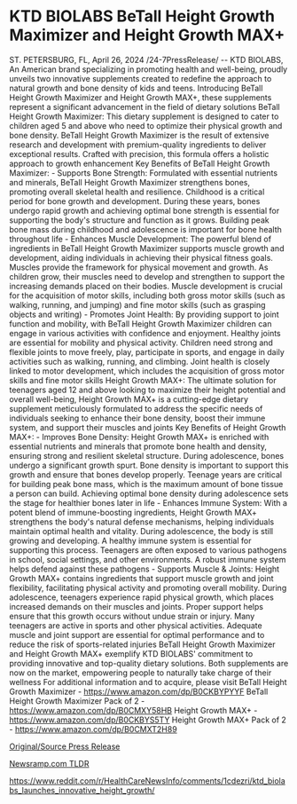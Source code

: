# KTD BIOLABS BeTall Height Growth Maximizer and Height Growth MAX+

ST. PETERSBURG, FL, April 26, 2024 /24-7PressRelease/ -- KTD BIOLABS, An American brand specializing in promoting health and well-being, proudly unveils two innovative supplements created to redefine the approach to natural growth and bone density of kids and teens. Introducing BeTall Height Growth Maximizer and Height Growth MAX+, these supplements represent a significant advancement in the field of dietary solutions  BeTall Height Growth Maximizer: This dietary supplement is designed to cater to children aged 5 and above who need to optimize their physical growth and bone density. BeTall Height Growth Maximizer is the result of extensive research and development with premium-quality ingredients to deliver exceptional results. Crafted with precision, this formula offers a holistic approach to growth enhancement  Key Benefits of BeTall Height Growth Maximizer: - Supports Bone Strength: Formulated with essential nutrients and minerals, BeTall Height Growth Maximizer strengthens bones, promoting overall skeletal health and resilience. Childhood is a critical period for bone growth and development. During these years, bones undergo rapid growth and achieving optimal bone strength is essential for supporting the body's structure and function as it grows. Building peak bone mass during childhood and adolescence is important for bone health throughout life - Enhances Muscle Development: The powerful blend of ingredients in BeTall Height Growth Maximizer supports muscle growth and development, aiding individuals in achieving their physical fitness goals. Muscles provide the framework for physical movement and growth. As children grow, their muscles need to develop and strengthen to support the increasing demands placed on their bodies. Muscle development is crucial for the acquisition of motor skills, including both gross motor skills (such as walking, running, and jumping) and fine motor skills (such as grasping objects and writing) - Promotes Joint Health: By providing support to joint function and mobility, with BeTall Height Growth Maximizer children can engage in various activities with confidence and enjoyment. Healthy joints are essential for mobility and physical activity. Children need strong and flexible joints to move freely, play, participate in sports, and engage in daily activities such as walking, running, and climbing. Joint health is closely linked to motor development, which includes the acquisition of gross motor skills and fine motor skills  Height Growth MAX+: The ultimate solution for teenagers aged 12 and above looking to maximize their height potential and overall well-being, Height Growth MAX+ is a cutting-edge dietary supplement meticulously formulated to address the specific needs of individuals seeking to enhance their bone density, boost their immune system, and support their muscles and joints  Key Benefits of Height Growth MAX+: - Improves Bone Density: Height Growth MAX+ is enriched with essential nutrients and minerals that promote bone health and density, ensuring strong and resilient skeletal structure. During adolescence, bones undergo a significant growth spurt. Bone density is important to support this growth and ensure that bones develop properly. Teenage years are critical for building peak bone mass, which is the maximum amount of bone tissue a person can build. Achieving optimal bone density during adolescence sets the stage for healthier bones later in life - Enhances Immune System: With a potent blend of immune-boosting ingredients, Height Growth MAX+ strengthens the body's natural defense mechanisms, helping individuals maintain optimal health and vitality. During adolescence, the body is still growing and developing. A healthy immune system is essential for supporting this process. Teenagers are often exposed to various pathogens in school, social settings, and other environments. A robust immune system helps defend against these pathogens - Supports Muscle & Joints: Height Growth MAX+ contains ingredients that support muscle growth and joint flexibility, facilitating physical activity and promoting overall mobility. During adolescence, teenagers experience rapid physical growth, which places increased demands on their muscles and joints. Proper support helps ensure that this growth occurs without undue strain or injury. Many teenagers are active in sports and other physical activities. Adequate muscle and joint support are essential for optimal performance and to reduce the risk of sports-related injuries  BeTall Height Growth Maximizer and Height Growth MAX+ exemplify KTD BIOLABS' commitment to providing innovative and top-quality dietary solutions. Both supplements are now on the market, empowering people to naturally take charge of their wellness  For additional information and to acquire, please visit BeTall Height Growth Maximizer - https://www.amazon.com/dp/B0CKBYPYYF BeTall Height Growth Maximizer Pack of 2 - https://www.amazon.com/dp/B0CMXY58HB Height Growth MAX+ - https://www.amazon.com/dp/B0CKBYS5TY Height Growth MAX+ Pack of 2 - https://www.amazon.com/dp/B0CMXT2H89 

[Original/Source Press Release](https://www.24-7pressrelease.com/press_release/510367/ktd-biolabs-betall-height-growth-maximizer-and-height-growth-max)
                    

[Newsramp.com TLDR](None) 

https://www.reddit.com/r/HealthCareNewsInfo/comments/1cdezri/ktd_biolabs_launches_innovative_height_growth/